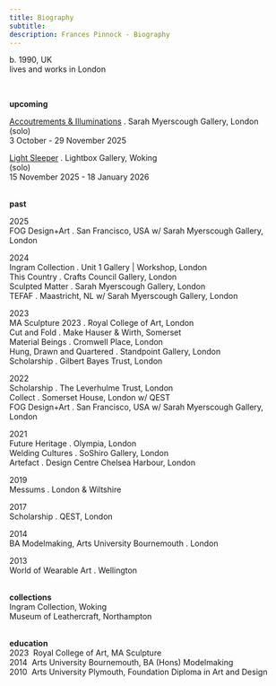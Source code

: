 ```yaml
---
title: Biography
subtitle: 
description: Frances Pinnock - Biography
---  
```

 b. 1990, UK  
 lives and works in London  
 
<br />  

**upcoming**  
  
[Accoutrements & Illuminations](https://www.sarahmyerscough.com/exhibitions/70-frances-pinnock-solo-show-gallery-solo-show-2025/) . Sarah Myerscough Gallery, London  
(solo)  
3 October - 29 November 2025

[Light Sleeper](https://www.thelightbox.org.uk/whats-on/frances-pinnock-light-sleeper) . Lightbox Gallery, Woking  
(solo)  
15 November 2025 - 18 January 2026  
<br /> 

**past**  

2025  
FOG Design+Art . San Francisco, USA w/ Sarah Myerscough Gallery, London  

2024  
Ingram Collection . Unit 1 Gallery | Workshop, London  
This Country . Crafts Council Gallery, London  
Sculpted Matter . Sarah Myerscough Gallery, London  
TEFAF . Maastricht, NL w/ Sarah Myerscough Gallery, London  

2023  
MA Sculpture 2023 . Royal College of Art, London  
Cut and Fold . Make Hauser & Wirth, Somerset  
Material Beings . Cromwell Place, London  
Hung, Drawn and Quartered . Standpoint Gallery, London  
Scholarship . Gilbert Bayes Trust, London  

2022  
Scholarship . The Leverhulme Trust, London  
Collect . Somerset House, London  w/ QEST  
FOG Design+Art . San Francisco, USA w/ Sarah Myerscough Gallery, London  

2021  
Future Heritage . Olympia, London  
Welding Cultures . SoShiro Gallery, London  
Artefact . Design Centre Chelsea Harbour, London  

2019  
Messums . London & Wiltshire  

2017  
Scholarship . QEST, London  

2014  
BA Modelmaking, Arts University Bournemouth . London  

2013  
World of Wearable Art . Wellington  
<br />  

**collections**  
Ingram Collection, Woking  
Museum of Leathercraft, Northampton  
<br />  

**education**  
2023&nbsp;&nbsp;Royal College of Art, MA Sculpture  
2014&nbsp;&nbsp;Arts University Bournemouth, BA (Hons) Modelmaking  
2010&nbsp;&nbsp;Arts University Plymouth, Foundation Diploma in Art and Design 









  










 



  










 











